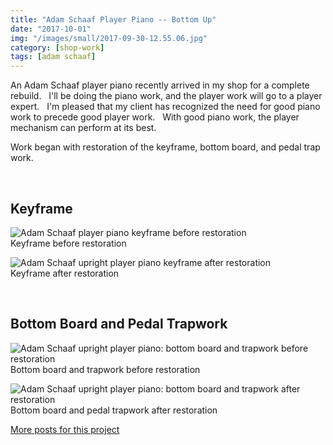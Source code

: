 ```yaml
---
title: "Adam Schaaf Player Piano -- Bottom Up"
date: "2017-10-01"
img: "/images/small/2017-09-30-12.55.06.jpg"
category: [shop-work]
tags: [adam schaaf]
---
```


An Adam Schaaf player piano recently arrived in my shop for a complete rebuild.   I'll be doing the piano work, and the player work will go to a player expert.   I'm pleased that my client has recognized the need for good piano work to precede good player work.   With good piano work, the player mechanism can perform at its best.

Work began with restoration of the keyframe, bottom board, and pedal trap work.

 

## Keyframe

![Adam Schaaf player piano keyframe before restoration](/images/medium/2017-09-30-12.55.06-1024x768.jpg)<BR/>Keyframe before restoration

![Adam Schaaf upright player piano keyframe after restoration](/images/medium/2017-10-01-09.47.03-1024x768.jpg)<BR/>Keyframe after restoration

 

## Bottom Board and Pedal Trapwork

![Adam Schaaf upright player piano: bottom board and trapwork before restoration](/images/medium/2017-09-30-18.08.18-1024x768.jpg)<BR/>Bottom board and trapwork before restoration

![Adam Schaaf upright player piano: bottom board and trapwork after restoration](/images/medium/2017-10-01-09.43.22-1024x768.jpg)<BR/>Bottom board and pedal trapwork after restoration

[More posts for this project](/tag/adam%20schaaf)
